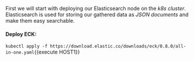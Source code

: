 First we will start with deploying our Elasticsearch node on the *k8s cluster*. Elasticsearch is used for storing our gathered data as *JSON documents* and make them easy searchable.

#### Deploy ECK:

`kubectl apply -f https://download.elastic.co/downloads/eck/0.8.0/all-in-one.yaml`{{execute HOST1}}
